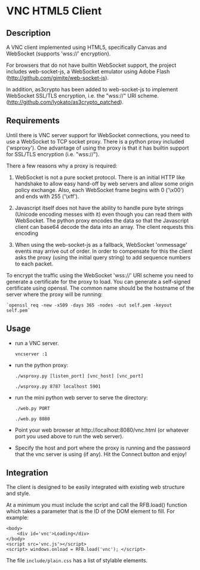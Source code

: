 VNC HTML5 Client
================


Description
-----------

A VNC client implemented using HTML5, specifically Canvas and
WebSocket (supports 'wss://' encryption).

For browsers that do not have builtin WebSocket support, the project
includes web-socket-js, a WebSocket emulator using Adobe Flash
(http://github.com/gimite/web-socket-js).

In addition, as3crypto has been added to web-socket-js to implement
WebSocket SSL/TLS encryption, i.e. the "wss://" URI scheme.
(http://github.com/lyokato/as3crypto_patched).


Requirements
------------

Until there is VNC server support for WebSocket connections, you need
to use a WebSocket to TCP socket proxy. There is a python proxy
included ('wsproxy'). One advantage of using the proxy is that it has
builtin support for SSL/TLS encryption (i.e. "wss://").

There a few reasons why a proxy is required:

  1. WebSocket is not a pure socket protocol. There is an initial HTTP
     like handshake to allow easy hand-off by web servers and allow
     some origin policy exchange. Also, each WebSocket frame begins
     with 0 ('\x00') and ends with 255 ('\xff').

  2. Javascript itself does not have the ability to handle pure byte
     strings (Unicode encoding messes with it) even though you can
     read them with WebSocket. The python proxy encodes the data so
     that the Javascript client can base64 decode the data into an
     array. The client requests this encoding

  3. When using the web-socket-js as a fallback, WebSocket 'onmessage'
     events may arrive out of order. In order to compensate for this
     the client asks the proxy (using the initial query string) to add
     sequence numbers to each packet.

To encrypt the traffic using the WebSocket 'wss://' URI scheme you
need to generate a certificate for the proxy to load. You can generate
a self-signed certificate using openssl. The common name should be the
hostname of the server where the proxy will be running:

    `openssl req -new -x509 -days 365 -nodes -out self.pem -keyout self.pem`


Usage
-----

* run a VNC server.
 
    `vncserver :1`

* run the python proxy:

    `./wsproxy.py [listen_port] [vnc_host] [vnc_port]`

    `./wsproxy.py 8787 localhost 5901`


* run the mini python web server to serve the directory:

    `./web.py PORT`

    `./web.py 8080`

* Point your web browser at http://localhost:8080/vnc.html
 (or whatever port you used above to run the web server).

* Specify the host and port where the proxy is running and the
  password that the vnc server is using (if any). Hit the Connect
  button and enjoy!


Integration
-----------

The client is designed to be easily integrated with existing web
structure and style.

At a minimum you must include the script and call the RFB.load()
function which takes a parameter that is the ID of the DOM element to
fill. For example:

    <body>
        <div id='vnc'>Loading</div>
    </body>
    <script src='vnc.js'></script>
    <script> windows.onload = RFB.load('vnc'); </script>


The file `include/plain.css` has a list of stylable elements.
